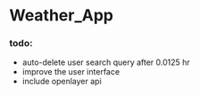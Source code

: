 # Weather_App

### todo:
  - auto-delete user search query after 0.0125 hr 
  - improve the user interface
  - include openlayer api
  
